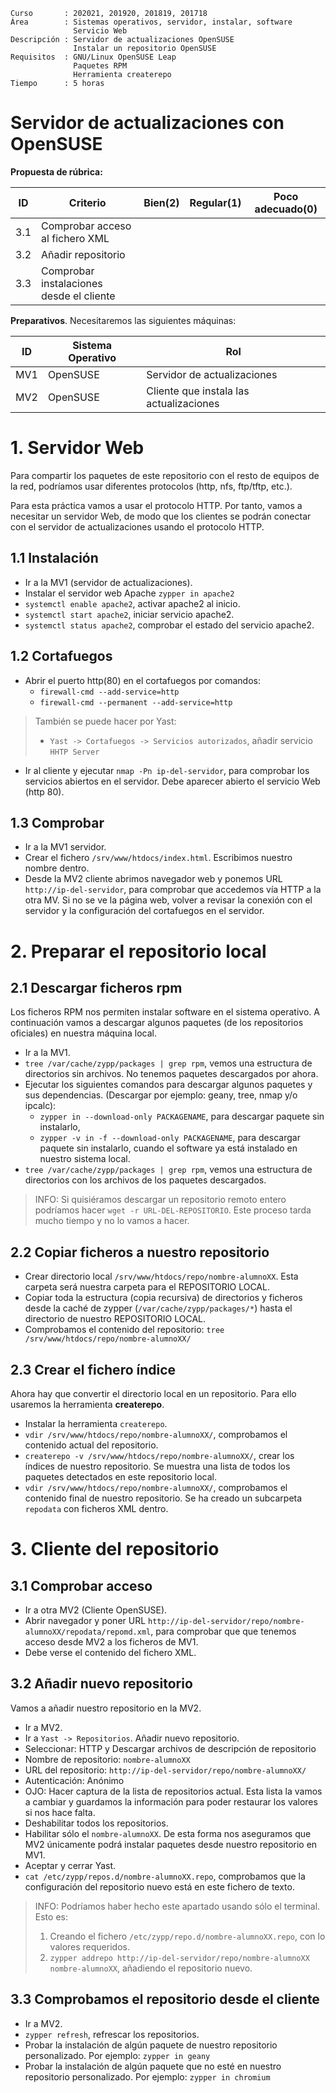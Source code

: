 
```
Curso       : 202021, 201920, 201819, 201718
Área        : Sistemas operativos, servidor, instalar, software
              Servicio Web
Descripción : Servidor de actualizaciones OpenSUSE
              Instalar un repositorio OpenSUSE
Requisitos  : GNU/Linux OpenSUSE Leap
              Paquetes RPM
              Herramienta createrepo
Tiempo      : 5 horas
```

# Servidor de actualizaciones con OpenSUSE

**Propuesta de rúbrica:**

| ID  | Criterio               | Bien(2) | Regular(1) | Poco adecuado(0) |
| --- | ---------------------- | ------- | ---------- | ---------------- |
| 3.1 | Comprobar acceso al fichero XML ||||
| 3.2 | Añadir repositorio ||||
| 3.3 | Comprobar instalaciones desde el cliente ||||

**Preparativos**. Necesitaremos las siguientes máquinas:

| ID  | Sistema Operativo | Rol |
| --- | ----------------- | --- |
| MV1 | OpenSUSE          | Servidor de actualizaciones |
| MV2 | OpenSUSE          | Cliente que instala las actualizaciones |

# 1. Servidor Web

Para compartir los paquetes de este repositorio con el resto de equipos de la red, podríamos usar diferentes protocolos (http, nfs, ftp/tftp, etc.).

Para esta práctica vamos a usar el protocolo HTTP. Por tanto, vamos a necesitar un servidor Web, de modo que los clientes se podrán conectar con el servidor de actualizaciones usando el protocolo HTTP.

## 1.1 Instalación

* Ir a la MV1 (servidor de actualizaciones).
* Instalar el servidor web Apache `zypper in apache2`
* `systemctl enable apache2`, activar apache2 al inicio.
* `systemctl start apache2`, iniciar servicio apache2.
* `systemctl status apache2`, comprobar el estado del servicio apache2.

## 1.2 Cortafuegos

* Abrir el puerto http(80) en el cortafuegos por comandos:
    * `firewall-cmd --add-service=http`
    * `firewall-cmd --permanent --add-service=http`

> También se puede hacer por Yast:
> * `Yast -> Cortafuegos -> Servicios autorizados`, añadir servicio `HHTP Server`

* Ir al cliente y ejecutar `nmap -Pn ip-del-servidor`, para comprobar los servicios abiertos en el servidor. Debe aparecer abierto el servicio Web (http 80).

## 1.3 Comprobar

* Ir a la MV1 servidor.
* Crear el fichero `/srv/www/htdocs/index.html`. Escribimos nuestro nombre dentro.
* Desde la MV2 cliente abrimos navegador web y ponemos URL `http://ip-del-servidor`, para comprobar que accedemos vía HTTP a la otra MV. Si no se ve la página web, volver a revisar la conexión con el servidor y la configuración del cortafuegos en el servidor.

# 2. Preparar el repositorio local

## 2.1 Descargar ficheros rpm

Los ficheros RPM nos permiten instalar software en el sistema operativo.
A continuación vamos a descargar algunos paquetes (de los repositorios oficiales) en nuestra máquina local.

* Ir a la MV1.
* `tree /var/cache/zypp/packages | grep rpm`, vemos una estructura de directorios sin archivos. No tenemos paquetes descargados por ahora.
* Ejecutar los siguientes comandos para descargar algunos paquetes y sus dependencias. (Descargar por ejemplo: geany, tree, nmap y/o ipcalc):
    * `zypper in --download-only PACKAGENAME`, para descargar paquete sin instalarlo,
    * `zypper -v in -f --download-only PACKAGENAME`, para descargar paquete sin
    instalarlo, cuando el software ya está instalado en nuestro sistema local.
* `tree /var/cache/zypp/packages | grep rpm`, vemos una estructura de directorios con los archivos de los paquetes descargados.

> INFO: Si quisiéramos descargar un repositorio remoto entero podríamos hacer `wget -r URL-DEL-REPOSITORIO`. Este proceso tarda mucho tiempo y no lo vamos a hacer.

## 2.2 Copiar ficheros a nuestro repositorio

* Crear directorio local `/srv/www/htdocs/repo/nombre-alumnoXX`. Esta carpeta será nuestra carpeta para el REPOSITORIO LOCAL.
* Copiar toda la estructura (copia recursiva) de directorios y ficheros desde la caché de zypper (`/var/cache/zypp/packages/*`) hasta el directorio de nuestro REPOSITORIO LOCAL.
* Comprobamos el contenido del repositorio: `tree /srv/www/htdocs/repo/nombre-alumnoXX/`

## 2.3 Crear el fichero índice

Ahora hay que convertir el directorio local en un repositorio. Para ello usaremos la herramienta **createrepo**.
* Instalar la herramienta `createrepo`.
* `vdir /srv/www/htdocs/repo/nombre-alumnoXX/`, comprobamos el contenido actual del repositorio.
* `createrepo -v /srv/www/htdocs/repo/nombre-alumnoXX/`, crear los índices de nuestro repositorio. Se muestra una lista de todos los paquetes detectados en este repositorio local.
* `vdir /srv/www/htdocs/repo/nombre-alumnoXX/`, comprobamos el contenido final de nuestro repositorio. Se ha creado un subcarpeta `repodata` con ficheros XML dentro.

# 3. Cliente del repositorio

## 3.1 Comprobar acceso

* Ir a otra MV2 (Cliente OpenSUSE).
* Abrir navegador y poner URL `http://ip-del-servidor/repo/nombre-alumnoXX/repodata/repomd.xml`, para comprobar que que tenemos acceso desde MV2 a los ficheros de MV1.
* Debe verse el contenido del fichero XML.

## 3.2 Añadir nuevo repositorio

Vamos a añadir nuestro repositorio en la MV2.

* Ir a MV2.
* Ir a `Yast -> Repositorios`. Añadir nuevo repositorio.
* Seleccionar: HTTP y Descargar archivos de descripción de repositorio
* Nombre de repositorio: `nombre-alumnoXX`
* URL del repositorio: `http://ip-del-servidor/repo/nombre-alumnoXX/`
* Autenticación: Anónimo
* OJO: Hacer captura de la lista de repositorios actual. Esta lista la vamos a cambiar y guardamos la información para poder restaurar los valores si nos hace falta.
* Deshabilitar todos los repositorios.
* Habilitar sólo el `nombre-alumnoXX`. De esta forma nos aseguramos que MV2 únicamente podrá instalar paquetes desde nuestro repositorio en MV1.
* Aceptar y cerrar Yast.
* `cat /etc/zypp/repos.d/nombre-alumnoXX.repo`, comprobamos que la configuración del repositorio nuevo está en este fichero de texto.

> INFO: Podríamos haber hecho este apartado usando sólo el terminal. Esto es:
> 1. Creando el fichero `/etc/zypp/repo.d/nombre-alumnoXX.repo`, con lo valores requeridos.
> 2. `zypper addrepo http://ip-del-servidor/repo/nombre-alumnoXX nombre-alumnoXX`, añadiendo el repositorio nuevo.

## 3.3 Comprobamos el repositorio desde el cliente

* Ir a MV2.
* `zypper refresh`, refrescar los repositorios.
* Probar la instalación de algún paquete de nuestro repositorio personalizado. Por ejemplo: `zypper in geany`
* Probar la instalación de algún paquete que no esté en nuestro repositorio personalizado. Por ejemplo: `zypper in chromium`
